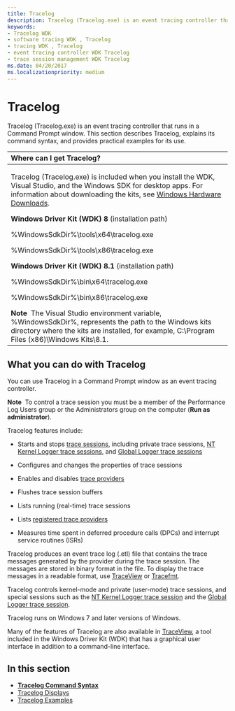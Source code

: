 ```yaml
---
title: Tracelog
description: Tracelog (Tracelog.exe) is an event tracing controller that runs in a Command Prompt window. This section describes Tracelog, explains its command syntax, and provides practical examples for its use.
keywords:
- Tracelog WDK
- software tracing WDK , Tracelog
- tracing WDK , Tracelog
- event tracing controller WDK Tracelog
- trace session management WDK Tracelog
ms.date: 04/20/2017
ms.localizationpriority: medium
---
```


# Tracelog


Tracelog (Tracelog.exe) is an event tracing controller that runs in a Command Prompt window. This section describes Tracelog, explains its command syntax, and provides practical examples for its use.

<table>
<colgroup>
<col width="100%" />
</colgroup>
<thead>
<tr class="header">
<th align="left">Where can I get Tracelog?</th>
</tr>
</thead>
<tbody>
<tr class="odd">
<td align="left"><p>Tracelog (Tracelog.exe) is included when you install the WDK, Visual Studio, and the Windows SDK for desktop apps. For information about downloading the kits, see <a href="/windows-hardware/drivers/download-the-wdk" data-raw-source="[Windows Hardware Downloads](../download-the-wdk.md)">Windows Hardware Downloads</a>.</p>
<p><strong>Windows Driver Kit (WDK) 8</strong> (installation path)</p>
<p>%WindowsSdkDir%\tools\x64\tracelog.exe</p>
<p>%WindowsSdkDir%\tools\x86\tracelog.exe</p>
<p><strong>Windows Driver Kit (WDK) 8.1</strong> (installation path)</p>
<p>%WindowsSdkDir%\bin\x64\tracelog.exe</p>
<p>%WindowsSdkDir%\bin\x86\tracelog.exe</p>
<div class="alert">
<strong>Note</strong>  The Visual Studio environment variable, %WindowsSdkDir%, represents the path to the Windows kits directory where the kits are installed, for example, C:\Program Files (x86)\Windows Kits\8.1.
</div>
</td>
</tr>
</tbody>
</table>

 

## <span id="What_you_can_do_with_Tracelog"></span><span id="what_you_can_do_with_tracelog"></span><span id="WHAT_YOU_CAN_DO_WITH_TRACELOG"></span>What you can do with Tracelog


You can use Tracelog in a Command Prompt window as an event tracing controller.

**Note**  To control a trace session you must be a member of the Performance Log Users group or the Administrators group on the computer (**Run as administrator**).

Tracelog features include:

-   Starts and stops [trace sessions](trace-session.md), including private trace sessions, [NT Kernel Logger trace sessions](nt-kernel-logger-trace-session.md), and [Global Logger trace sessions](global-logger-trace-session.md)

-   Configures and changes the properties of trace sessions

-   Enables and disables [trace providers](trace-provider.md)

-   Flushes trace session buffers

-   Lists running (real-time) trace sessions

-   Lists [registered trace providers](registered-provider.md)

-   Measures time spent in deferred procedure calls (DPCs) and interrupt service routines (ISRs)

Tracelog produces an event trace log (.etl) file that contains the trace messages generated by the provider during the trace session. The messages are stored in binary format in the file. To display the trace messages in a readable format, use [TraceView](traceview.md) or [Tracefmt](tracefmt.md).

Tracelog controls kernel-mode and private (user-mode) trace sessions, and special sessions such as the [NT Kernel Logger trace session](nt-kernel-logger-trace-session.md) and the [Global Logger trace session](global-logger-trace-session.md).

Tracelog runs on Windows 7 and later versions of Windows.

Many of the features of Tracelog are also available in [TraceView](traceview.md), a tool included in the Windows Driver Kit (WDK) that has a graphical user interface in addition to a command-line interface.

## <span id="in_this_section"></span>In this section

-   [**Tracelog Command Syntax**](tracelog-command-syntax.md)
-   [Tracelog Displays](tracelog-displays.md)
-   [Tracelog Examples](tracelog-examples.md)
